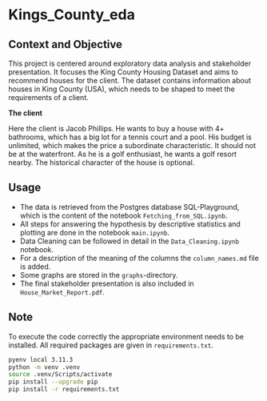 # Kings_County_eda

## Context and Objective
This project is centered around exploratory data analysis and stakeholder presentation. It focuses the King County Housing Dataset and aims to recommend houses for the client.
The dataset contains information about houses in King County (USA), which needs to be shaped to meet the requirements of a client. 

__The client__

Here the client is Jacob Phillips. He wants to buy a house with 4+ bathrooms, which has a big lot for a tennis court and a pool. His budget is unlimited, which makes the price a subordinate characteristic. It should not be at the waterfront. As he is a golf enthusiast, he wants a golf resort nearby. The historical character of the house is optional.

## Usage
- The data is retrieved from the Postgres database SQL-Playground, which is the content of the notebook `Fetching_from_SQL.ipynb`.
- All steps for answering the hypothesis by descriptive statistics and plotting are done in the notebook `main.ipynb`.
- Data Cleaning can be followed in detail in the `Data_Cleaning.ipynb` notebook.  
- For a description of the meaning of the columns the `column_names.md` file is added.
- Some graphs are stored in the `graphs`-directory.
- The final stakeholder presentation is also included in `House_Market_Report.pdf`.

## Note
To execute the code correctly the appropriate environment needs to be installed. All required packages are given in `requirements.txt`.

```bash
pyenv local 3.11.3
python -m venv .venv
source .venv/Scripts/activate
pip install --upgrade pip
pip install -r requirements.txt
```
